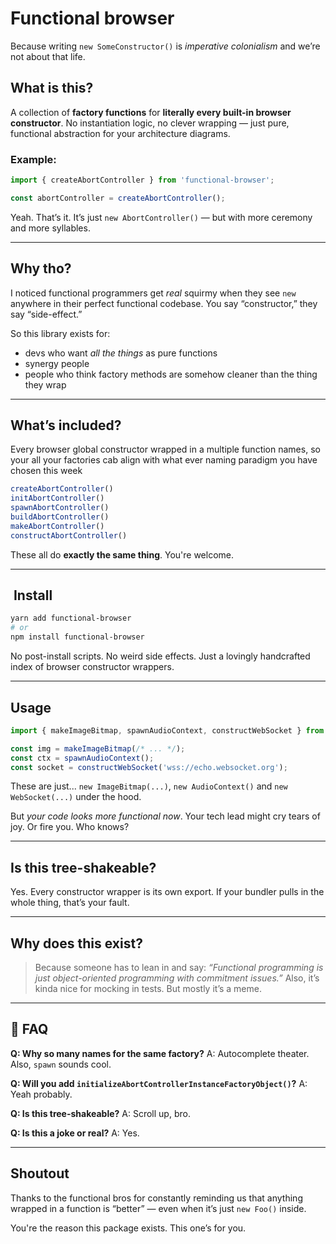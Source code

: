 # Functional browser
Because writing `new SomeConstructor()` is *imperative colonialism* and we’re not about that life.

## What is this?
A collection of **factory functions** for **literally every built-in browser constructor**.
No instantiation logic, no clever wrapping — just pure, functional abstraction for your architecture diagrams.

### Example:

```ts
import { createAbortController } from 'functional-browser';

const abortController = createAbortController();
```

Yeah. That’s it. It’s just `new AbortController()` — but with more ceremony and more syllables.

---

## Why tho?
I noticed functional programmers get *real* squirmy when they see `new` anywhere in their perfect functional codebase. You say “constructor,” they say “side-effect.”

So this library exists for:
* devs who want *all the things* as pure functions
* synergy people
* people who think factory methods are somehow cleaner than the thing they wrap

---

## What’s included?
Every browser global constructor wrapped in a multiple function names, so your all your factories cab align with what ever naming paradigm you have chosen this week

```ts
createAbortController()
initAbortController()
spawnAbortController()
buildAbortController()
makeAbortController()
constructAbortController()
```

These all do **exactly the same thing**. You're welcome.

---

## ️ Install

```bash
yarn add functional-browser
# or
npm install functional-browser
```

No post-install scripts. No weird side effects. Just a lovingly handcrafted index of browser constructor wrappers.

---

## Usage

```ts
import { makeImageBitmap, spawnAudioContext, constructWebSocket } from 'functional-browser';

const img = makeImageBitmap(/* ... */);
const ctx = spawnAudioContext();
const socket = constructWebSocket('wss://echo.websocket.org');
```

These are just... `new ImageBitmap(...)`, `new AudioContext()` and `new WebSocket(...)` under the hood.

But *your code looks more functional now*. Your tech lead might cry tears of joy. Or fire you. Who knows?

---

## Is this tree-shakeable?

Yes. Every constructor wrapper is its own export. If your bundler pulls in the whole thing, that’s your fault.

---

## Why does this exist?

> Because someone has to lean in and say:
> *“Functional programming is just object-oriented programming with commitment issues.”*
Also, it’s kinda nice for mocking in tests. But mostly it’s a meme.

---
## 💬 FAQ

**Q: Why so many names for the same factory?**
A: Autocomplete theater. Also, `spawn` sounds cool.

**Q: Will you add `initializeAbortControllerInstanceFactoryObject()`?**
A: Yeah probably.

**Q: Is this tree-shakeable?**
A: Scroll up, bro.

**Q: Is this a joke or real?**
A: Yes.

---

## Shoutout
Thanks to the functional bros for constantly reminding us that anything wrapped in a function is “better” — even when it’s just `new Foo()` inside.

You're the reason this package exists. This one’s for you.

